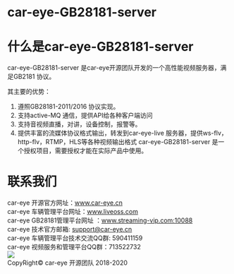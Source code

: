 ﻿# car-eye-GB28181-server

# 什么是car-eye-GB28181-server


car-eye-GB28181-server 是car-eye开源团队开发的一个高性能视频服务器，满足GB2181 协议。

其主要的优势：
1. 遵照GB28181-2011/2016 协议实现。
2. 支持active-MQ 通信，提供API给各种客户端访问
3. 支持音视频直播，对讲，设备控制，报警等。
5. 提供丰富的流媒体协议格式输出，转发到car-eye-live 服务器，提供ws-flv，http-flv，RTMP，HLS等各种视频输出格式
car-eye-GB28181-server 是一个授权项目，需要授权才能在实际产品中使用。


# 联系我们

car-eye 开源官方网址：www.car-eye.cn    
car-eye 车辆管理平台网址：www.liveoss.com  
car-eye GB28181管理平台网址 ：www.streaming-vip.com:10088     
car-eye 技术官方邮箱: support@car-eye.cn  
car-eye 车辆管理平台技术交流QQ群: 590411159   
car-eye 视频服务和管理平台QQ群：713522732   
![](https://gitee.com/careye_open_source_platform_group/car-eye-jtt1078-media-server/raw/master/QQ/QQ.jpg)     
CopyRight©  car-eye 开源团队 2018-2020

